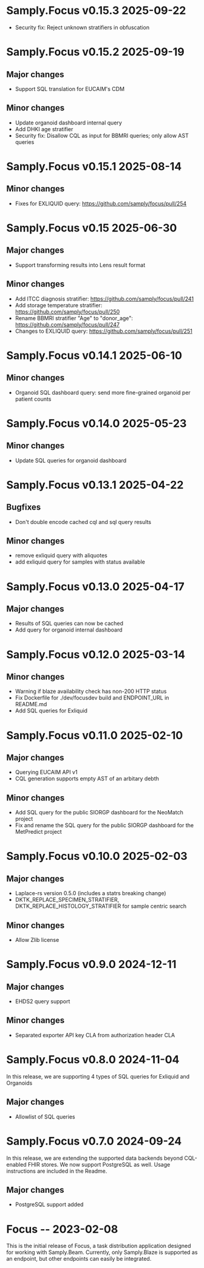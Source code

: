 # Samply.Focus v0.15.3 2025-09-22

* Security fix: Reject unknown stratifiers in obfuscation

# Samply.Focus v0.15.2 2025-09-19

## Major changes

* Support SQL translation for EUCAIM's CDM

## Minor changes

* Update organoid dashboard internal query
* Add DHKI age stratifier
* Security fix: Disallow CQL as input for BBMRI queries; only allow AST queries

# Samply.Focus v0.15.1 2025-08-14

## Minor changes
* Fixes for EXLIQUID query: https://github.com/samply/focus/pull/254

# Samply.Focus v0.15 2025-06-30

## Major changes
* Support transforming results into Lens result format

## Minor changes
* Add ITCC diagnosis stratifier: https://github.com/samply/focus/pull/241
* Add storage temperature stratifier: https://github.com/samply/focus/pull/250
* Rename BBMRI stratifier "Age" to "donor_age": https://github.com/samply/focus/pull/247
* Changes to EXLIQUID query: https://github.com/samply/focus/pull/251

# Samply.Focus v0.14.1 2025-06-10

## Minor changes
* Organoid SQL dashboard query: send more fine-grained organoid per patient counts


# Samply.Focus v0.14.0 2025-05-23

## Minor changes
* Update SQL queries for organoid dashboard

# Samply.Focus v0.13.1 2025-04-22

## Bugfixes
* Don't double encode cached cql and sql query results

## Minor changes
* remove exliquid query with aliquotes
* add exliquid query for samples with status available

# Samply.Focus v0.13.0 2025-04-17

## Major changes
* Results of SQL queries can now be cached
* Add query for organoid internal dashboard


# Samply.Focus v0.12.0 2025-03-14

## Minor changes
* Warning if blaze availability check has non-200 HTTP status
* Fix Dockerfile for ./dev/focusdev build and ENDPOINT_URL in README.md
* Add SQL queries for Exliquid


# Samply.Focus v0.11.0 2025-02-10

## Major changes
* Querying EUCAIM API v1
* CQL generation supports empty AST of an arbitary debth

## Minor changes
* Add SQL query for the public SIORGP dashboard for the NeoMatch project
* Fix and rename the SQL query for the public SIORGP dashboard for the MetPredict project


# Samply.Focus v0.10.0 2025-02-03

## Major changes
* Laplace-rs version 0.5.0 (includes a statrs breaking change)
* DKTK_REPLACE_SPECIMEN_STRATIFIER, DKTK_REPLACE_HISTOLOGY_STRATIFIER for sample centric search

## Minor changes
* Allow Zlib license


# Samply.Focus v0.9.0 2024-12-11

## Major changes
* EHDS2 query support

## Minor changes
* Separated exporter API key CLA from authorization header CLA


# Samply.Focus v0.8.0 2024-11-04

In this release, we are supporting 4 types of SQL queries for Exliquid and Organoids

## Major changes
* Allowlist of SQL queries


# Samply.Focus v0.7.0 2024-09-24

In this release, we are extending the supported data backends beyond CQL-enabled FHIR stores. We now support PostgreSQL as well. Usage instructions are included in the Readme.

## Major changes
* PostgreSQL support added

  

# Focus -- 2023-02-08

This is the initial release of Focus, a task distribution application designed for working with Samply.Beam. Currently, only Samply.Blaze is supported as an endpoint, but other endpoints can easily be integrated.
